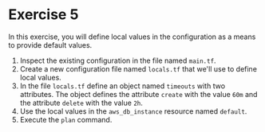 # Exercise 5

In this exercise, you will define local values in the configuration as a means to provide default values.

1. Inspect the existing configuration in the file named `main.tf`.
2. Create a new configuration file named `locals.tf` that we'll use to define local values.
3. In the file `locals.tf` define an object named `timeouts` with two attributes. The object defines the attribute `create` with the value `60m` and the attribute `delete` with the value `2h`.
4. Use the local values in the `aws_db_instance` resource named `default`.
5. Execute the `plan` command.